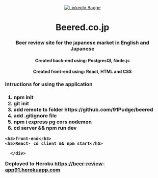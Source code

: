 
<div id="badges" align="center">
  <a href="https://www.linkedin.com/in/josh-h-34b566150/">
    <img src="https://img.shields.io/badge/LinkedIn-blue?style=for-the-badge&logo=linkedin&logoColor=white" alt="LinkedIn Badge"/>
  </a>



<h1>Beered.co.jp</h1>
                                                                                                                            

 <h3 align="center">Beer review site for the japanese market in English and Japanese</h3>

 <h4>Created back-end using: PostgresQl, Node.js</h4>
  <h4>Created front-end using: React, HTML and CSS</h4>
 
   <h3 align="left">Intructions for using the application<h3/>
  <div align="left">
  <ol>
   <li>npm init</li>
   <li>git init</li>  
   <li>add remote to folder https://github.com/91Pudge/beered</li>  
   <li>add .gitignore file</li> 
   <li>npm i express pg cors nodemon</li>
   <li>cd server && npm run dev</li> 
  </ol>
                                        


    <h3>front-end</h3>
    <h5>React- cd client && npm start</h5>  
    
      </div> 

Deployed to Heroku https://beer-review-app91.herokuapp.com
  </div>
